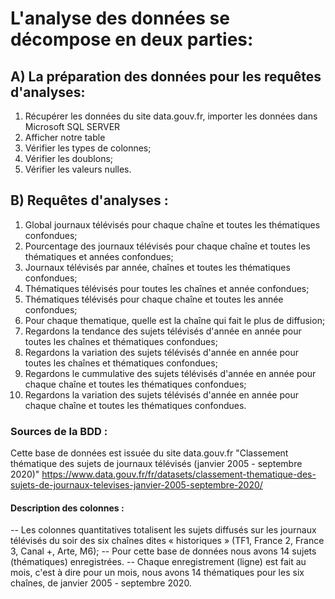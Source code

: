# L'analyse des données se décompose en deux parties:

## A)  La préparation des données pour les requêtes d'analyses:

 1) Récupérer les données du site data.gouv.fr, importer les données dans Microsoft SQL SERVER
 2) Afficher notre table
 3) Vérifier les types de colonnes;
 4) Vérifier les doublons;
 5) Vérifier les valeurs nulles.

## B) Requêtes d'analyses :

 1) Global journaux télévisés pour chaque chaîne et toutes les thématiques confondues;
 2) Pourcentage des journaux télévisés pour chaque chaîne et toutes les thématiques et années confondues;
 3) Journaux télévisés par année, chaînes et toutes les thématiques confondues;
 4) Thématiques télévisés pour toutes les chaînes et année confondues;
 5) Thématiques télévisés pour chaque chaîne et toutes les année confondues;
 6) Pour chaque thematique, quelle est la chaîne qui fait le plus de diffusion;
 7) Regardons la tendance des sujets télévisés d'année en année pour  toutes les chaînes et thématiques confondues;
 8) Regardons la variation des sujets télévisés d'année en année pour toutes les chaînes et thématiques confondues;
 9) Regardons le cummulative des sujets télévisés d'année en année pour chaque chaîne et toutes les thématiques confondues;
 10) Regardons la variation des sujets télévisés d'année en année pour chaque chaîne et toutes les thématiques confondues.
 
### Sources de la BDD :

Cette base de données est issuée du site data.gouv.fr
"Classement thématique des sujets de journaux télévisés (janvier 2005 - septembre 2020)"
https://www.data.gouv.fr/fr/datasets/classement-thematique-des-sujets-de-journaux-televises-janvier-2005-septembre-2020/


#### Description des colonnes : 

-- Les colonnes quantitatives totalisent les sujets diffusés sur les journaux télévisés du soir des six chaînes dites « historiques » (TF1, France 2, France 3, Canal +, Arte, M6);
-- Pour cette base de données nous avons 14 sujets (thématiques) enregistrées.
-- Chaque enregistrement (ligne) est fait au mois, c'est à dire pour un mois, nous avons 14 thématiques pour les six chaînes, de janvier 2005 - septembre 2020.

